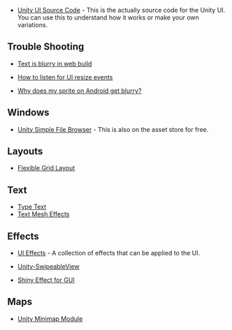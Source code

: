 * [Unity UI Source Code](https://github.com/Pinkuburu/Unity-Technologies-ui) - This is the actually source code for the Unity UI.  You can use this to understand how it works or make your own variations.

## Trouble Shooting

* [Text is blurry in web build](https://answers.unity.com/questions/465647/text-is-blurry-in-web-build.html)

* [How to listen for UI resize events](https://answers.unity.com/questions/807412/how-to-listen-for-ui-resize-events.html)
* [Why does my sprite on Android get blurry?](https://answers.unity.com/questions/908412/why-does-my-sprite-on-android-device-get-blurry.html)


## Windows
* [Unity Simple File Browser](https://github.com/yasirkula/UnitySimpleFileBrowser) - This is also on the asset store for free.

## Layouts

* [Flexible Grid Layout](https://forum.unity.com/threads/flexible-grid-layout.296074/)

## Text

* [Type Text](https://github.com/synchrok/TypeText)
* [Text Mesh Effects](https://github.com/KPDwyer/TextMeshEffects)

## Effects

* [UI Effects](https://github.com/mob-sakai/UIEffect) - A collection of effects that can be applied to the UI.

* [Unity-SwipeableView](https://github.com/m4tcha/Unity-SwipeableView)

* [Shiny Effect for GUI](https://github.com/mob-sakai/ShinyEffectForUGUI)


## Maps

* [Unity Minimap Module](https://github.com/zouhunter/unity-minimap-module)
